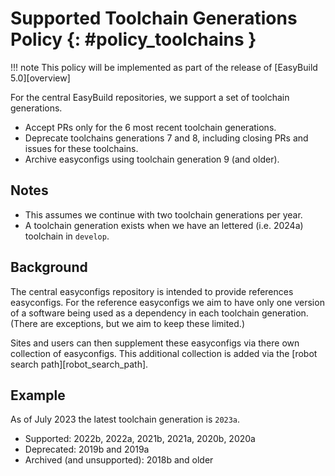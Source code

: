 # Supported Toolchain Generations Policy {: #policy_toolchains }

!!! note
     This policy will be implemented as part of the release of [EasyBuild 5.0][overview]

For the central EasyBuild repositories, we support a set of toolchain generations.

* Accept PRs only for the 6 most recent toolchain generations.
* Deprecate toolchains generations 7 and 8, including closing PRs and issues for these toolchains.
* Archive easyconfigs using toolchain generation 9 (and older).

## Notes

* This assumes we continue with two toolchain generations per year.
* A toolchain generation exists when we have an lettered (i.e. 2024a) toolchain in `develop`.

## Background

The central easyconfigs repository is intended to provide references easyconfigs. For the reference easyconfigs we
aim to have only one version of a software being used as a dependency in each toolchain generation. (There are
exceptions, but we aim to keep these limited.)

Sites and users can then supplement these easyconfigs via there own collection of easyconfigs. This additional
collection is added via the [robot search path][robot_search_path].

## Example

As of July 2023 the latest toolchain generation is `2023a`.

* Supported: 2022b, 2022a, 2021b, 2021a, 2020b, 2020a
* Deprecated: 2019b and 2019a
* Archived (and unsupported): 2018b and older

